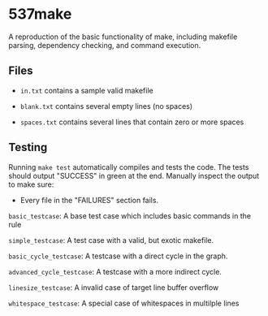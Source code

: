 # 537make

A reproduction of the basic functionality of make, including makefile parsing, dependency checking, and command execution.

## Files

* `in.txt` contains a sample valid makefile

* `blank.txt` contains several empty lines (no spaces)
* `spaces.txt` contains several lines that contain zero or more spaces

## Testing

Running `make test` automatically compiles and tests the code. The tests should output "SUCCESS" in green at the end. Manually inspect the output to make sure:
* Every file in the "FAILURES" section fails.


`basic_testcase`: A base test case which includes basic commands in the rule

`simple_testcase`: A test case with a valid, but exotic makefile.

`basic_cycle_testcase`: A testcase with a direct cycle in the graph.

`advanced_cycle_testcase`: A testcase with a more indirect cycle.

`linesize_testcase`: A invalid case of target line buffer overflow

`whitespace_testcase`: A special case of whitespaces in multilple lines

